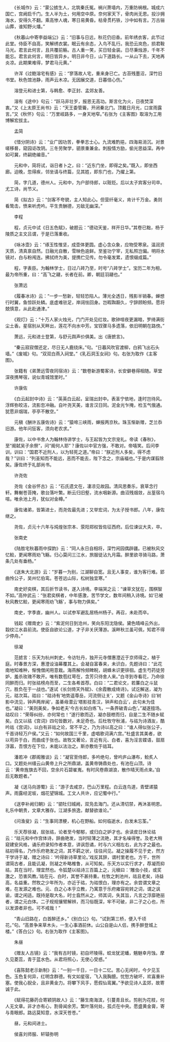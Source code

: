 <!-- { "loadSidebar": true } -->
　　《长城作》云：“蒙公掳生人，北筑秦氏冤。祸兴萧墙内，万重防祸根。城成六国亡，宫阙启千门。生人半为土，何用空中原。奈何家天下，骨肉尚无恩。投沙拥海水，安得久不翻。乘高惨人魂，寒日易黄昏。枯骨贯朽铁，沙中如有言。万古骊山葬，谁知野火燔。”

　　《秋暮山中寄李益端公》云：“旧事与日远，秋花仍旧香。前年绣衣客，此节过此堂。侍臣不自高，笑解绣衣裳。眠云有余态，入鸟不乱行。我恐云岚色，损君鞍马光。君言此何言，且共覆前觞。古人重一笑，买日轻金装。日尽秉烛游，千年不能忘。君言此何言，明日皆异乡。明日非今日，山下道路长。一从山下去，天地再炎凉。此期果难得，梦君马元黄。”

　　许浑《过鲍溶宅有感》云：“寥落故人宅，重来身已亡。古苔残墨沼，深竹旧书堂。秋色馆池静，雨声云木凉。无因展交道，日暮倍心伤。”

　　溶登元和进士第，与韩愈、李正封、孟郊友善。

　　溶有《途中》句云：“跃马非壮岁，报恩无高功。斯言化为火，日夜焚深衷。”又《上太原王尚书》云：“天王委管籥，开闭秦北门。顶戴日月光，口宣雨露言。”又《秋怀》句云：“万里岐路多，一身天地窄。”右张为《主客图》取溶为工用博解宏拔主。

　　孟简

　　《惜分阴诗》云：“业广因功苦，拳拳志士心。九流难酌挹，四海易消沉。对景嗟移晷，窥园讵改阴。三冬劳聚学，驷景重兼金。刺股情方励，偷光思益深。再中如可冀，终嗣绝编音。”

　　元和中，简将试，诣日者卜之，曰：“近东门坐，即得之矣。”既入，即坐西廊。迫晚，忽得疾，邻坐请与终篇，见其姓，即东门也，乃擢上第。

　　简，字几道，德州人。元和中，为户部侍郎，以赃贬。后以太子宾客分司卒。尤工诗，尚节义。

　　简《拟古》云：“剑客不夸貌，主人知此心。但营纤毫义，肯计千万金。勇则看鸷击，愤来听虎吟。平生贵酬德，刃敌无幽深。”

　　李程

　　程，贞元中试《日五色赋》，破题云：“德动天鉴，祥开日华。”其卷已黜，杨于陵质之主文吕谓，于是已落重收。

　　《咏冰壶》云：“琢玉性惟坚，成壶体更圆。虚心含众象，应物受寒泉。温润资天质，清真禀自然。日融光自散，雪映色逾鲜。至鉴功宁宰，无私照岂偏。明将水镜对，白与粉闱连。拂拭终为美，提携伫见传。勿令毫发累，遗恨缀成篇。”

　　程，字表臣。为翰林学士，日过八砖乃至，时号“八砖学士”。宝历二年为相，最为帝所重，曰：“高飞之翮，长者在前。卿，朝廷羽翮也。”

　　张萧远

　　《履春冰诗》云：“一步一愁新，轻轻恐陷人。薄光全透日，残影半销春。蝉想行时翼，鱼惊跃处鳞。底虚难驻足，岸阔怯回身。岂暇踟蹰久，宁辞顾盼频。愿将兢慎意，从此赴通津。”

　　《观灯》云：“十万人家火烛光，门门开处见红妆。歌钟喧夜更漏暗，罗绮满街尘土香。星宿别从天畔出，莲花不向水中芳。宝钗骤马多遗落，依旧明朝在路傍。”

　　萧远，元和进士登第，与舒元舆声价俱美。出《唐摭言》。

　　“秦云寂寂僧还定，尽日无人鹿绕床。”句。“日暮风吹官渡柳，白鸦飞出石头墙。”《废城》句。“双双白燕入祠堂。”《乳石洞玉女祠》句。右张为取作《主客图》。

　　张籍有《弟萧远雪夜同宿诗》云：“数卷新游蜀客诗，长安僻巷得相随。草堂深夜携琴宿，说似青城馆里时。”

　　许康佐

　　《白云起封中诗》云：“英英白云起，呈瑞出封中。表圣宁依地，逢时岂待风。浮辉弥皎洁，流影忽冲融。自叶尧天美，谁言汉日同。泥金光乍掩，检玉气俄通。犹愿非烟瑞，亭亭不散空。”

　　元稹《酬许五康佐诗》云：“猿啼三峡雨，蝉报两京秋。珠玉惭新赠，芝兰忝旧游。他年问狂客，须向老农求。”

　　康佐，以中书舍人为翰林侍讲学士，与王起皆为文宗宠礼。帝读《春秋》，至“阍弑吴子余祭”，问“阍何人耶”？康佐以中官方强，不敢对。帝嘻笑。后问李训，训曰：“国君不近刑人，以为轻死之道。”帝曰：“朕近刑人多矣，得不虑哉？”训曰：“列圣知而不能远，恶而不能去，陛下念之，宗庙福也。”于是内谋翦除矣。康佐终于礼部尚书。

　　许尧佐

　　尧佐《金谷怀古》云：“石氏遗文在，凄凉见故园。清风思奏乐，衰草念行轩。舞榭苍苔掩，歌台落叶繁。断云归旧壑，流水咽新源。曲沼残烟敛，丛篁宿乌喧。唯余池上月，犹似对金樽。”

　　康佐诸弟，皆第进士，而尧佐最先进；又举宏词，为太子授书郎。八年，康佐继之。

　　尧佐，贞元十六年与炖煌张宗本、荥阳郑权皆佐征西府。后位谏议大夫，卒。

　　张南史

　　《陆胜宅秋暮雨中探韵》云：“同人永日自相将，深竹闲园偶辟疆。已被秋风交忆鲙，更闻寒雨劝飞觞。归心莫问三江水，旅服徒沾九月霜。醉里欲寻骑马路，萧条几处有垂杨。”

　　《送朱大北游》云：“岁暮一为别，江湖聊自宽。且无人事变，谁为客行难。郢曲怜公子，吴州忆伯鸾。苍苍远山际，松树独宜寒。”

　　南史好奕棋，其后折节读书，遂入诗境。李端哭之云：“谏草文犹在，围棋智不如。”高仲武云：“张君奕棋者，中年感激，苦节学文，数年间稍入诗境。如‘已被秋风教忆鲙，更闻寒雨劝飞觞’，事与物力俱矣。”

　　南史，字季直，幽州人。以试参军避乱居杨州杨子。再召，未赴而卒。

　　钱起《赠南史》云：“紫泥何日到沧州，笑向东阳沈隐侯。黛色晴峰云外出，縠纹江水县前流。使臣自欲论公道，才子非关厌薄游。溪畔秋兰虽可佩，知君不得少停舟。”

　　徐凝

　　范摅言：乐天为杭州刺史，令访牡丹，独开元寺僧惠澄近于京师得之，植于庭。时春景方深，惠澄设油幕覆其上。会凝自富春来，未识白，先题诗曰：“此花南地知难种，惭愧僧闲用意栽。海燕解怜频睥睨，胡蜂未识更徘徊。虚生芍药徒劳妒，羞杀玫瑰不敢开。唯有数苞红萼在，含芳只待舍人来。”白寻到寺看花，乃命徐同醉而归。时张祜榜舟而至，二生各希首荐。白曰：“二君论文，若薕白之斗鼠穴，胜负在于一战也。”遂试《长剑倚天外赋》、《余霞散成绮诗》。试讫解送，凝为元，祜次耳。祜曰：“祜诗有‘地势遥尊岳，河流侧让关’，又题《金山寺诗》曰‘树影中流见，钟声两岸闻’，虽綦毋潜云‘塔影挂青汉，钟声和白云’，此句未为佳也。”凝曰：“美则美矣，争如老夫‘今古长如白练飞，一条界破青山色’。”凝遂擅场。祜叹曰：“荣辱纠纷，亦何常也！”遂行歌而迈，凝亦鼓枻而归，自是二生不随乡赋矣。白又以祜《宫词》四句皆数对，未足奇也。后杜牧守秋浦，与祜为诗酒友，酷吟祜《宫词》，以白有非祜之论，常不平之，乃为诗以高之曰：“谁人得似张公子，千首诗轻万户侯。”又云：“如何故国三千里，虚唱歌词满六宫。”杜盛言其美者，欲以苟异于白，而曲成于张也。故牧又著论，言近有元、白者，喜为淫言媟语，鼓扇浮嚣，吾恨方在下位，未能以法治之。斯亦敷佐于祜耳。

　　潘若冲《郡阁雅谈》云：“凝官至侍郎，多吟绝句，曾吟庐山瀑布，鲙炙人口。又题处州缙云山黄帝上升之所鼎湖，盖黄帝铸鼎处也，有池在山顶。诗云：‘黄帝旌旗去不回，空余片石碧崔嵬。有时风卷鼎湖浪，散作晴天雨点来。’自后无敢题者。”

　　凝《送马向游蜀》云：“游子去咸京，巴山万里程。白云连鸟道，青壁递猿声。雨露经泥坂，烟花望锦城。工文人共许，应记蜀中行。”

　　《送李补阙归朝》云：“驷牡归城阙，双凫去海门。还从清切禁，再沐圣明恩。礼乐中朝贵，文章大雅存。江湖多旅逸，献替欲谁论。”

　　《问渔叟》云：“生事同漂梗，机心在野船。如何临逝水，白发未忘筌。”

　　乐天荐徐凝，屈张祜，论者至今郁郁，或归白之妒才也。余读皮日休论祜云：“祜元和中作宫体诗，辞曲艳发，当时轻薄之流艳，其才名噪得誉。及老大稍窥建安风格，诵乐府录知作者本意，讲讽怨谲，时与六义相左右，此为才之最也。祜初得名，乃作乐府艳发之词，其不羁之状，往往间见。凝之操履不见于史，然方干学诗于凝，赠之诗曰：‘吟得新诗草里论。’戏反其辞，谓村里老也。方干，世所谓简古者，且能讥凝，则凝之朴略椎鲁，从可知矣。乐天方以实行求才，荐凝而抑祜，其在当时，理宜然也。令狐楚以祜诗三百篇上之，元稹曰：‘雕虫小技，或奖激之，恐害风教。’祜在元、白时，其誉不甚持重。杜牧之刺池州，祜且老矣，诗益高，名益重。然牧之少年所为，亦近于祜，为祜恨白，理亦有之。余尝谓文章之难，在发源之难也。元、白之心本乎立教，乃寓意于乐府雍容宛转之词，谓之讽谕，谓之闲适。既持是取大名，时士翕然从之，师其词，失其旨，凡言之浮靡艳丽者，谓之元白体。二子规规攘臂解辨，而习俗既深，牢不可破，非二子之心也，所以发源者非也。可不戒哉！”

　　“青山旧路在，白首醉还乡。”《别白公》句。“试到第三桥，便入千顷花。”句。“高景争来草木头，一生心事酒前休。山公自是山人侣，携手醉登城上楼。”《答白公》句。右张为取作《主客图》。

　　朱昼

　　《赠友人古镜》云：“我有古时镜，初自坏陵得。蛟龙犹泥蟠，魑魅幸月蚀。摩久见菱蕊，青于蓝水色。从君将照心，无使心受惑。”

　　《喜陈懿老示新制》云：“一别一千日，一日十二忆。苦心无闲时，今夕见玉色。玉色复何异，红明含群德。有文如星宿，飞入我胸臆。忧愁方破坏，欢喜重补塞。使我心貎全，且非黄金力。将攀下风手，愿假仙鸾翼。”予欲见诗人孟郊，故寄诚于此。

　　《赋得花藤药合寄颖阴故人》云：“藤生南海滨，引蔓青且长。剪削为花枝，何人无文章。非才亦有心，割骨闻余芳。繁叶落何处，孤贞在中央。愿盛黄金膏，寄与青眼郎。路远莫知意，水深天苍苍。”

　　昼，元和间进士。

　　侯喜刘师服、轩辕弥明

